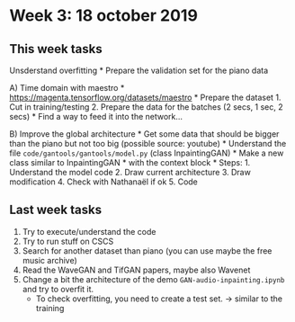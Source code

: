 # Week 3: 18 october 2019


## This week tasks

Unsderstand overfitting
	* Prepare the validation set for the piano data

A) Time domain with maestro
    * https://magenta.tensorflow.org/datasets/maestro
  	* Prepare the dataset
  	  1. Cut in training/testing
  	  2. Prepare the data for the batches (2 secs, 1 sec, 2 secs) 
  	* Find a way to feed it into the network...

B) Improve the global architecture
	* Get some data that should be bigger than the piano but not too big (possible source: youtube)
	* Understand the file `code/gantools/gantools/model.py` (class InpaintingGAN)
	* Make a new class similar to InpaintingGAN
		* with the context block
	* Steps:
		1. Understand the model code
		2. Draw current architecture
		3. Draw modification
		4. Check with Nathanaël if ok
		5. Code	



## Last week tasks
1. Try to execute/understand the code
2. Try to run stuff on CSCS
3. Search for another dataset than piano (you can use maybe the free music archive)
4. Read the WaveGAN and TifGAN papers, maybe also Wavenet
5. Change a bit the architecture of the demo `GAN-audio-inpainting.ipynb` and try to overfit it.
	* To check overfitting, you need to create a test set. -> similar to the training